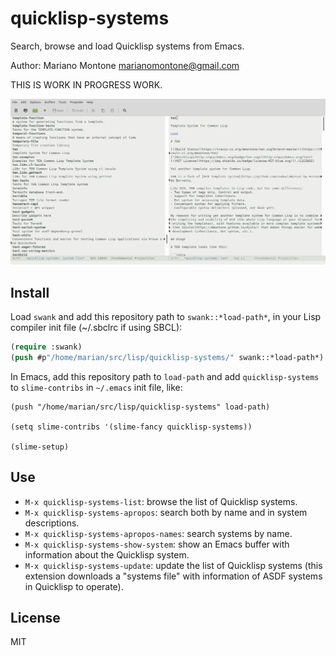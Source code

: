 # quicklisp-systems

Search, browse and load Quicklisp systems from Emacs.

Author: Mariano Montone <marianomontone@gmail.com>

THIS IS WORK IN PROGRESS WORK.

![screenshot](screenshot.png "screenshot")

## Install

Load `swank` and add this repository path to `swank::*load-path*`, in your Lisp compiler init file (~/.sbclrc if using SBCL):

```lisp
(require :swank)
(push #p"/home/marian/src/lisp/quicklisp-systems/" swank::*load-path*)
```

In Emacs, add this repository path to `load-path` and add `quicklisp-systems` to `slime-contribs` in `~/.emacs` init file, like:

```
(push "/home/marian/src/lisp/quicklisp-systems" load-path)

(setq slime-contribs '(slime-fancy quicklisp-systems))

(slime-setup)
```

## Use

- `M-x quicklisp-systems-list`: browse the list of Quicklisp systems.
- `M-x quicklisp-systems-apropos`: search both by name and in system descriptions.
- `M-x quicklisp-systems-apropos-names`: search systems by name.
- `M-x quicklisp-systems-show-system`: show an Emacs buffer with information about the Quicklisp system.
- `M-x quicklisp-systems-update`: update the list of Quicklisp systems (this extension downloads a "systems file" with information of ASDF systems in Quicklisp to operate).

## License

MIT
